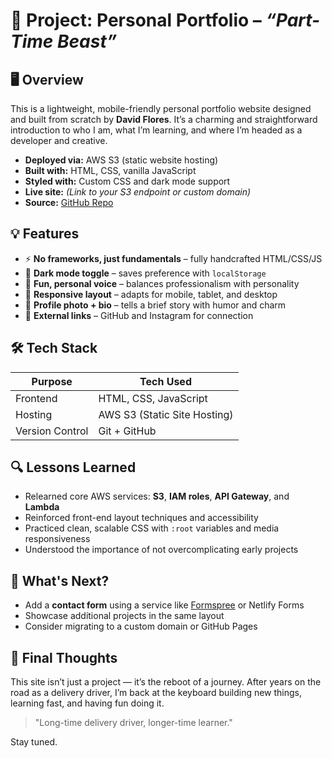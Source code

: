 # 🎉 Project: Personal Portfolio – *“Part-Time Beast”*

## 🖥️ Overview

This is a lightweight, mobile-friendly personal portfolio website designed and built from scratch by **David Flores**. It’s a charming and straightforward introduction to who I am, what I’m learning, and where I’m headed as a developer and creative.

- **Deployed via:** AWS S3 (static website hosting)
- **Built with:** HTML, CSS, vanilla JavaScript
- **Styled with:** Custom CSS and dark mode support
- **Live site:** *(Link to your S3 endpoint or custom domain)*
- **Source:** [GitHub Repo](https://github.com/Touristdave69)

## 💡 Features

- ⚡ **No frameworks, just fundamentals** – fully handcrafted HTML/CSS/JS
- 🌙 **Dark mode toggle** – saves preference with `localStorage`
- 🧠 **Fun, personal voice** – balances professionalism with personality
- 📱 **Responsive layout** – adapts for mobile, tablet, and desktop
- 📸 **Profile photo + bio** – tells a brief story with humor and charm
- 🔗 **External links** – GitHub and Instagram for connection

## 🛠️ Tech Stack

| Purpose         | Tech Used            |
|----------------|----------------------|
| Frontend        | HTML, CSS, JavaScript |
| Hosting         | AWS S3 (Static Site Hosting) |
| Version Control | Git + GitHub         |

## 🔍 Lessons Learned

- Relearned core AWS services: **S3**, **IAM roles**, **API Gateway**, and **Lambda**
- Reinforced front-end layout techniques and accessibility
- Practiced clean, scalable CSS with `:root` variables and media responsiveness
- Understood the importance of not overcomplicating early projects

## 🙌 What's Next?

- Add a **contact form** using a service like [Formspree](https://formspree.io/) or Netlify Forms
- Showcase additional projects in the same layout
- Consider migrating to a custom domain or GitHub Pages

## 📌 Final Thoughts

This site isn’t just a project — it’s the reboot of a journey. After years on the road as a delivery driver, I’m back at the keyboard building new things, learning fast, and having fun doing it.

> "Long-time delivery driver, longer-time learner."

Stay tuned.
